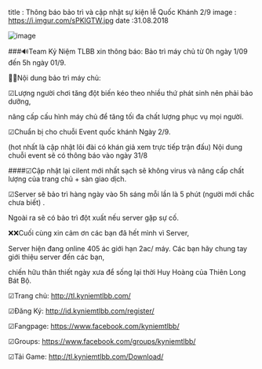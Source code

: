 title : Thông báo bảo trì và cập nhật sự kiện lễ Quốc Khánh 2/9
image : https://i.imgur.com/sPKlGTW.jpg
date :31.08.2018

![image](https://i.imgur.com/sPKlGTW.jpg)

###🔊Team Kỷ Niệm TLBB xin thông báo: Bảo trì máy chủ từ 0h ngày 1/09 đến 5h ngày 01/9.

🔰🔰Nội dung bảo trì máy chủ:

☑Lượng người chơi tăng đột biến kéo theo nhiều thứ phát sinh nên phải bảo dưỡng, 

nâng cấp cấu hình máy chủ để tăng tối đa chất lượng phục vụ mọi người.

☑Chuẩn bị cho chuỗi Event quốc khánh Ngày 2/9.

(hot nhất là cập nhật lôi đài có khán giả xem trực tiếp trận đấu) Nội dung chuỗi event sẽ có thông báo vào ngày 31/8

####☑Cập nhật lại cilent mới nhất sạch sẽ không virus và nâng cấp chất lượng của trang chủ + sàn giao dịch.

☑Server sẽ bảo trì hàng ngày vào 5h sáng mỗi lần là 5 phút (người mới chắc chưa biết) . 

Ngoài ra sẽ có bảo trì đột xuất nếu server gặp sự cố.

❌❌Cuối cùng xin cảm ơn các bạn đã hết mình vì Server, 

Server hiện đang online 405 ác giới hạn 2ac/ máy. Các bạn hãy chung tay giới thiệu server đến các bạn,

chiến hữu thân thiết ngày xưa để sống lại thời Huy Hoàng của Thiên Long Bát Bộ.

☑Trang chủ: http://tl.kyniemtlbb.com/

☑Đăng Ký: http://id.kyniemtlbb.com/register/

☑Fangpage: https://www.facebook.com/kyniemtlbb/

☑Groups: https://www.facebook.com/groups/kyniemtlbb/

☑Tải Game: http://tl.kyniemtlbb.com/Download/
